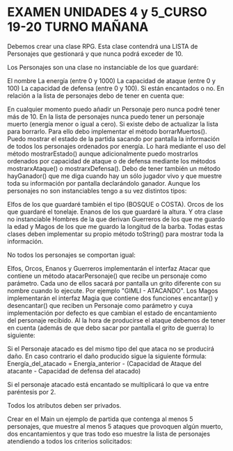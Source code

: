 
# EXAMEN UNIDADES 4 y 5_CURSO 19-20 TURNO MAÑANA

Debemos crear una clase RPG. Esta clase contendrá una LISTA de Personajes que gestionará y que nunca podrá exceder de 10.

Los Personajes son una clase no instanciable de los que guardaré:

El nombre
La energía (entre 0 y 1000)
La capacidad de ataque (entre 0 y 100)
La capacidad de defensa (entre 0 y 100).
Si están encantados o no.
En relación a la lista de personajes debo de tener en cuenta que:

En cualquier momento puedo añadir un Personaje pero nunca podré tener más de 10.
En la lista de personajes nunca puedo tener un personaje muerto (energía menor o igual a cero). Si existe debo de actualizar la lista para borrarlo. Para ello debo implementar el método borrarMuertos().
Puedo mostrar el estado de la partida sacando por pantalla la información de todos los personajes ordenados por energía. Lo hará mediante el uso del método mostrarEstado() aunque adicionalmente puedo mostrarlos ordenados por capacidad de ataque o de defensa mediante los métodos mostrarxAtaque() o mostrarxDefensa().
Debo de tener también un método hayGanador() que me diga cuando hay un sólo jugador vivo y que muestre toda su información por pantalla declarándolo ganador.
Aunque los personajes no son instanciables tengo a su vez distintos tipos:

Elfos de los que guardaré también el tipo (BOSQUE o COSTA).
Orcos de los que guardaré el tonelaje.
Enanos de los que guardaré la altura.
Y otra clase no instanciable Hombres de la que derivan Guerreros de los que me guardo la edad y Magos de los que me guardo la longitud de la barba.
Todas estas clases deben implementar su propio método toString() para mostrar toda la información.

No todos los personajes se comportan igual:

Elfos, Orcos, Enanos y Guerreros implementarán el interfaz Atacar que contiene un método atacarPersonaje() que recibe un personaje como parámetro. Cada uno de ellos sacará por pantalla un grito diferente con su nombre cuando lo ejecute. Por ejemplo "GIMLI - ATACANDO".
Los Magos implementarán el interfaz Magia que contiene dos funciones encantar()  y desencantar() que reciben un Personaje como parámetro y cuya implementación por defecto es que cambian el estado de encantamiento del personaje recibido.
Al la hora de producirse el ataque debemos de tener en cuenta (además de que debo sacar por pantalla el grito de guerra) lo siguiente:

Si el Personaje atacado es del mismo tipo del que ataca no se producirá daño.
En caso contrario el daño producido sigue la siguiente fórmula:
Energía_del_atacado = Energía_anterior - (Capacidad de Ataque del atacante -  Capacidad de defensa del atacado)

Si el personaje atacado está encantado se multiplicará lo que va entre paréntesis por 2.

Todos los atributos deben ser privados.

Crear en el Main un ejemplo de partida que contenga al menos 5 personajes, que muestre al menos 5 ataques que provoquen algún muerto, dos encantamientos y que tras todo eso muestre la lista de personajes atendiendo a todos los criterios solicitados:
